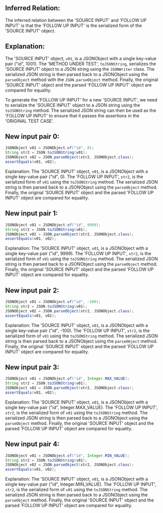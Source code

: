 ## Inferred Relation:
The inferred relation between the 'SOURCE INPUT' and 'FOLLOW UP INPUT' is that the 'FOLLOW UP INPUT' is the serialized form of the 'SOURCE INPUT' object.

## Explanation:
The 'SOURCE INPUT' object, `v01`, is a JSONObject with a single key-value pair ("id", 1001). The 'METHOD UNDER TEST', `toJSONString`, serializes the 'SOURCE INPUT' object to a JSON string using the `JSONWriter` class. The serialized JSON string is then parsed back to a JSONObject using the `parseObject` method with the `JSON.parseObject` method. Finally, the original 'SOURCE INPUT' object and the parsed 'FOLLOW UP INPUT' object are compared for equality.

To generate the 'FOLLOW UP INPUT' for a new 'SOURCE INPUT', we need to serialize the 'SOURCE INPUT' object to a JSON string using the `toJSONString` method. The serialized JSON string can then be used as the 'FOLLOW UP INPUT' to ensure that it passes the assertions in the 'ORIGINAL TEST CASE'.

## New input pair 0:
```java
JSONObject v01 = JSONObject.of("id", 0);
String str2 = JSON.toJSONString(v01);
JSONObject v02 = JSON.parseObject(str2, JSONObject.class);
assertEquals(v01, v02);
```
Explanation: The 'SOURCE INPUT' object, `v01`, is a JSONObject with a single key-value pair ("id", 0). The 'FOLLOW UP INPUT', `str2`, is the serialized form of `v01` using the `toJSONString` method. The serialized JSON string is then parsed back to a JSONObject using the `parseObject` method. Finally, the original 'SOURCE INPUT' object and the parsed 'FOLLOW UP INPUT' object are compared for equality.

## New input pair 1:
```java
JSONObject v01 = JSONObject.of("id", 9999);
String str2 = JSON.toJSONString(v01);
JSONObject v02 = JSON.parseObject(str2, JSONObject.class);
assertEquals(v01, v02);
```
Explanation: The 'SOURCE INPUT' object, `v01`, is a JSONObject with a single key-value pair ("id", 9999). The 'FOLLOW UP INPUT', `str2`, is the serialized form of `v01` using the `toJSONString` method. The serialized JSON string is then parsed back to a JSONObject using the `parseObject` method. Finally, the original 'SOURCE INPUT' object and the parsed 'FOLLOW UP INPUT' object are compared for equality.

## New input pair 2:
```java
JSONObject v01 = JSONObject.of("id", -100);
String str2 = JSON.toJSONString(v01);
JSONObject v02 = JSON.parseObject(str2, JSONObject.class);
assertEquals(v01, v02);
```
Explanation: The 'SOURCE INPUT' object, `v01`, is a JSONObject with a single key-value pair ("id", -100). The 'FOLLOW UP INPUT', `str2`, is the serialized form of `v01` using the `toJSONString` method. The serialized JSON string is then parsed back to a JSONObject using the `parseObject` method. Finally, the original 'SOURCE INPUT' object and the parsed 'FOLLOW UP INPUT' object are compared for equality.

## New input pair 3:
```java
JSONObject v01 = JSONObject.of("id", Integer.MAX_VALUE);
String str2 = JSON.toJSONString(v01);
JSONObject v02 = JSON.parseObject(str2, JSONObject.class);
assertEquals(v01, v02);
```
Explanation: The 'SOURCE INPUT' object, `v01`, is a JSONObject with a single key-value pair ("id", Integer.MAX_VALUE). The 'FOLLOW UP INPUT', `str2`, is the serialized form of `v01` using the `toJSONString` method. The serialized JSON string is then parsed back to a JSONObject using the `parseObject` method. Finally, the original 'SOURCE INPUT' object and the parsed 'FOLLOW UP INPUT' object are compared for equality.

## New input pair 4:
```java
JSONObject v01 = JSONObject.of("id", Integer.MIN_VALUE);
String str2 = JSON.toJSONString(v01);
JSONObject v02 = JSON.parseObject(str2, JSONObject.class);
assertEquals(v01, v02);
```
Explanation: The 'SOURCE INPUT' object, `v01`, is a JSONObject with a single key-value pair ("id", Integer.MIN_VALUE). The 'FOLLOW UP INPUT', `str2`, is the serialized form of `v01` using the `toJSONString` method. The serialized JSON string is then parsed back to a JSONObject using the `parseObject` method. Finally, the original 'SOURCE INPUT' object and the parsed 'FOLLOW UP INPUT' object are compared for equality.